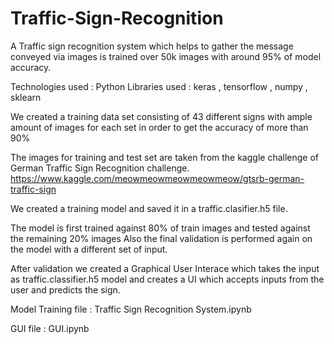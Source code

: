 # Traffic-Sign-Recognition

A Traffic sign recognition system which helps to gather the message conveyed via images is trained over 50k images with around 95% of model accuracy.

Technologies used : Python 
Libraries used    : keras , tensorflow , numpy , sklearn 

We created a training data set consisting of 43 different signs with ample amount of images for each set in order to get the accuracy of more than 90%

The images for training and test set are taken from the kaggle challenge of German Traffic Sign Recognition challenge.
https://www.kaggle.com/meowmeowmeowmeowmeow/gtsrb-german-traffic-sign

We created a training model and saved it in a traffic.clasifier.h5 file.

The model is first trained against 80% of train images and tested against the remaining 20% images
Also the final validation is performed again on the model with a different set of input.

After  validation we created a Graphical User Interace which takes the input as traffic.classifier.h5 model and creates a UI which accepts inputs from the user and predicts the sign.

Model Training file : Traffic Sign Recognition System.ipynb



GUI file            : GUI.ipynb



